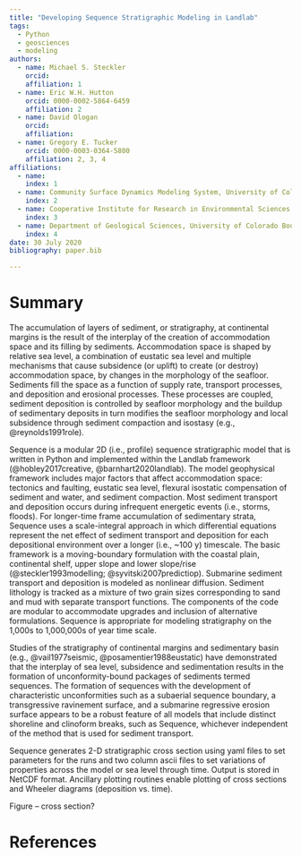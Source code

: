 ```yaml
---
title: "Developing Sequence Stratigraphic Modeling in Landlab"
tags:
  - Python
  - geosciences
  - modeling
authors:
  - name: Michael S. Steckler
    orcid: 
    affiliation: 1
  - name: Eric W.H. Hutton
    orcid: 0000-0002-5864-6459
    affiliation: 2
  - name: David Ologan
    orcid: 
    affiliation: 
  - name: Gregory E. Tucker
    orcid: 0000-0003-0364-5800
    affiliation: 2, 3, 4
affiliations:
  - name: 
    index: 1
  - name: Community Surface Dynamics Modeling System, University of Colorado Boulder, USA
    index: 2
  - name: Cooperative Institute for Research in Environmental Sciences (CIRES), University of Colorado Boulder, USA
    index: 3
  - name: Department of Geological Sciences, University of Colorado Boulder, USA
    index: 4
date: 30 July 2020
bibliography: paper.bib

---
```


Summary
=======


The accumulation of layers of sediment, or stratigraphy, at continental
margins is the result of the interplay of the creation of accommodation
space and its filling by sediments. Accommodation space is shaped by
relative sea level, a combination of eustatic sea level and multiple
mechanisms that cause subsidence (or uplift) to create (or destroy)
accommodation space, by changes in the morphology of the seafloor.
Sediments fill the space as a function of supply rate, transport processes,
and deposition and erosional processes.  These processes are coupled,
sediment deposition is controlled by seafloor morphology and the buildup
of sedimentary deposits in turn modifies the seafloor morphology and local
subsidence through sediment compaction and isostasy (e.g., @reynolds1991role). 

Sequence is a modular 2D (i.e., profile) sequence stratigraphic model
that is written in Python and implemented within the Landlab framework
(@hobley2017creative, @barnhart2020landlab). The model geophysical
framework includes major factors that affect accommodation space: tectonics
and faulting, eustatic sea level, flexural isostatic compensation of
sediment and water, and sediment compaction. Most sediment transport and
deposition occurs during infrequent energetic events (i.e., storms, floods).
For longer-time frame accumulation of sedimentary strata, Sequence uses
a scale-integral approach in which differential equations represent the
net effect of sediment transport and deposition for each depositional
environment over a longer (i.e., ~100 y) timescale. The basic framework
is a moving-boundary formulation with the coastal plain, continental
shelf, upper slope and lower slope/rise (@steckler1993modelling;
@syvitski2007predictiop). Submarine sediment transport and deposition
is modeled as nonlinear diffusion. Sediment lithology is tracked as a
mixture of two grain sizes corresponding to sand and mud with separate
transport functions. The components of the code are modular to
accommodate upgrades and inclusion of alternative formulations.
Sequence is appropriate for modeling stratigraphy on the 1,000s to
1,000,000s of year time scale.

Studies of the stratigraphy of continental margins and sedimentary
basin (e.g., @vail1977seismic, @posamentier1988eustatic) have
demonstrated that the interplay of sea level, subsidence and
sedimentation results in the formation of unconformity-bound packages
of sediments termed sequences.  The formation of sequences with the
development of characteristic unconformities such as a subaerial
sequence boundary, a transgressive ravinement surface, and a
submarine regressive erosion surface appears to be a robust feature
of all models that include distinct shoreline and clinoform breaks,
such as Sequence, whichever independent of the method that is used
for sediment transport.

Sequence generates 2-D stratigraphic cross section using yaml files
to set parameters for the runs and two column ascii files to set
variations of properties across the model or sea level through
time. Output is stored in NetCDF format. Ancillary plotting routines
enable plotting of cross sections and Wheeler diagrams (deposition vs.
time). 

Figure – cross section?

References
==========

